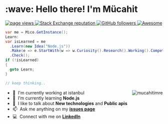 <h1 align="left" id="mucahitimre-title">:wave: Hello there! I'm Mücahit</h1>
<p align="left">
  <a href="https://github.com/mucahitimre/mucahitimre">
    <img src="https://komarev.com/ghpvc/?username=mucahitimre" alt="page views" />
  </a>
  <a href="https://stackoverflow.com/users/7523096">
    <img alt="Stack Exchange reputation" src="https://img.shields.io/stackexchange/stackoverflow/r/7523096?color=orange&label=reputation&logo=stackoverflow">
  </a>
  <a href="https://github.com/mucahitimre?tab=followers">
    <img alt="GitHub followers" src="https://img.shields.io/github/followers/mucahitimre?color=green&logo=github">
  </a>
  <a href="https://github.com/abhisheknaiidu/awesome-github-profile-readme">
    <img alt="Awesome" src="https://awesome.re/mentioned-badge.svg">
  </a>
</p>

```csharp
var me = Mico.GetInstance();
Learn:
var isLearned = me
  .Learn(new Idea("Node.js"))
  .Make(e => e.StartWith(w => w.Curiosity().Research().Working().Competence().Coffee()))
  .Check();
if (!isLearned)
{
  goto Learn;
}

// keep thinking..
```

<a href="#mucahitimre-title">
  <img src="https://github-readme-stats.vercel.app/api?username=mucahitimre&show_icons=true&theme=radical" alt="mucahitimre" align="right" />
</a>

- :office: &nbsp;I'm currently working at istanbul
- :seedling: &nbsp;I’m currently learning **Node.js**
- :speech_balloon: &nbsp;I like to talk about **New technologies** and **Public apis**
- :mailbox: &nbsp;Ask me anything on my **[issues page]**
- :computer: &nbsp;Connect with me on **[LinkedIn]**

<br>

<!-- links -->

[issues page]: https://github.com/mucahitimre/mucahitimre/issues "mucahitimre/issues"
[linkedin]: https://www.linkedin.com/in/mucahit-imre/ "Mücahit imre LinkedIn"



<!--
**mucahitimre/mucahitimre** is a ✨ _special_ ✨ repository because its `README.md` (this file) appears on your GitHub profile.

Here are some ideas to get you started:

- 🔭 I’m currently working on ...
- 🌱 I’m currently learning ...
- 👯 I’m looking to collaborate on ...
- 🤔 I’m looking for help with ...
- 💬 Ask me about ...
- 📫 How to reach me: ...
- 😄 Pronouns: ...
- ⚡ Fun fact: ...
-->
